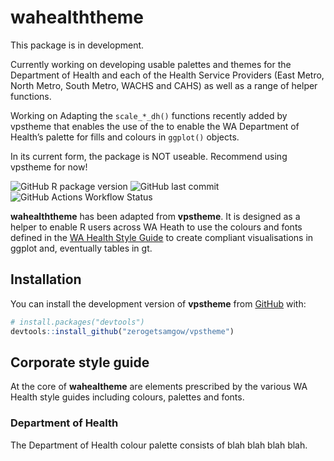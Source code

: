 
<!-- README.md is generated from README.Rmd. Please edit that file -->

# wahealththeme

This package is in development.

Currently working on developing usable palettes and themes for the
Department of Health and each of the Health Service Providers (East
Metro, North Metro, South Metro, WACHS and CAHS) as well as a range of
helper functions.

Working on Adapting the `scale_*_dh()` functions recently added by
vpstheme that enables the use of the to enable the WA Department of
Health’s palette for fills and colours in `ggplot()` objects.

In its current form, the package is NOT useable. Recommend using
vpstheme for now!

<!-- badges: start -->

![GitHub R package
version](https://img.shields.io/github/r-package/v/alivaughan/wa_doh_theme)
![GitHub last
commit](https://img.shields.io/github/last-commit/alivaughan/wa_doh_theme)
![GitHub Actions Workflow
Status](https://img.shields.io/github/actions/workflow/status/alivaughan/wa_doh_theme/r.yml)

<!-- badges: end -->

**wahealththeme** has been adapted from **vpstheme**. It is designed as
a helper to enable R users across WA Heath to use the colours and fonts
defined in the [WA Health Style
Guide](https://doh-healthpoint.hdwa.health.wa.gov.au/directory/OfficeOfTheDirectorGeneral/Communications/Documents/Style-Guide.pdf)
to create compliant visualisations in ggplot and, eventually tables in
gt.

## Installation

You can install the development version of **vpstheme** from
[GitHub](https://github.com/) with:

``` r
# install.packages("devtools")
devtools::install_github("zerogetsamgow/vpstheme")
```

## Corporate style guide

At the core of **wahealtheme** are elements prescribed by the various WA
Health style guides including colours, palettes and fonts.

### Department of Health

The Department of Health colour palette consists of blah blah blah blah.
